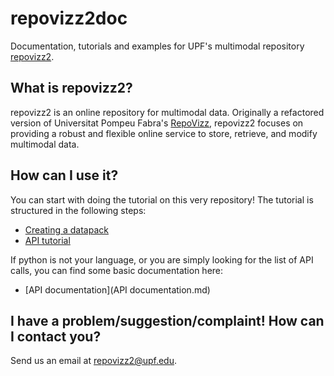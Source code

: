 # repovizz2doc
Documentation, tutorials and examples for UPF's multimodal repository [repovizz2](http://repovizz2.upf.edu).

## What is repovizz2?
repovizz2 is an online repository for multimodal data. Originally a refactored version of Universitat Pompeu Fabra's [RepoVizz](http://repovizz.upf.edu), repovizz2 focuses on providing a robust and flexible online service to store, retrieve, and modify multimodal data.

## How can I use it?
You can start with doing the tutorial on this very repository! The tutorial is structured in the following steps:
* [Creating a datapack](CreatingDatapack.md)
* [API tutorial](Presentation.ipynb)

If python is not your language, or you are simply looking for the list of API calls, you can find some basic documentation here:
* [API documentation](API documentation.md)

## I have a problem/suggestion/complaint! How can I contact you?
Send us an email at <a href='m&#97;i&#108;&#116;&#111;&#58;re&#112;o&#118;i%7Az%3&#50;&#64;u&#112;&#102;&#46;e%&#54;4&#37;75'>&#114;&#101;povizz&#50;&#64;&#117;&#112;f&#46;&#101;du</a>.
